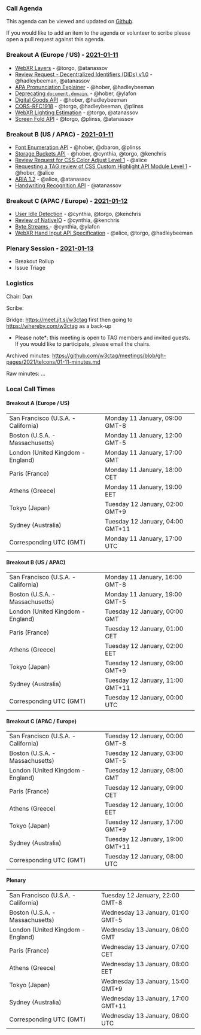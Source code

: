 ### Call Agenda

This agenda can be viewed and updated on [Github](https://github.com/w3ctag/meetings/blob/gh-pages/2021/telcons/01-11-agenda.md).

If you would like to add an item to the agenda or volunteer to scribe please open a pull request against this agenda.

### Breakout A (Europe / US) - [2021-01-11](https://www.timeanddate.com/worldclock/converter.html?iso=20210111T170000&p1=224&p2=43&p3=136&p4=195&p5=26&p6=248&p7=240)

* [WebXR Layers](https://github.com/w3ctag/design-reviews/issues/528) - @torgo, @atanassov
* [Review Request - Decentralized Identifiers (DIDs) v1.0](https://github.com/w3ctag/design-reviews/issues/556) - @hadleybeeman, @atanassov
* [APA Pronunciation Explainer](https://github.com/w3ctag/design-reviews/issues/561) - @hober, @hadleybeeman
* [Deprecating `document.domain`.](https://github.com/w3ctag/design-reviews/issues/564) - @hober, @ylafon
* [Digital Goods API](https://github.com/w3ctag/design-reviews/issues/571) - @hober, @hadleybeeman
* [CORS-RFC1918](https://github.com/w3ctag/design-reviews/issues/572) - @torgo, @hadleybeeman, @plinss
* [WebXR Lighting Estimation](https://github.com/w3ctag/design-reviews/issues/574) - @torgo, @atanassov
* [Screen Fold API](https://github.com/w3ctag/design-reviews/issues/575) - @torgo, @plinss, @atanassov

### Breakout B (US / APAC) - [2021-01-11](https://www.timeanddate.com/worldclock/converter.html?iso=20210112T000000&p1=224&p2=43&p3=136&p4=195&p5=26&p6=248&p7=240)

* [Font Enumeration API](https://github.com/w3ctag/design-reviews/issues/399) - @hober, @dbaron, @plinss
* [Storage Buckets API](https://github.com/w3ctag/design-reviews/issues/562) - @hober, @cynthia, @torgo, @kenchris
* [Review Request for CSS Color Adjust Level 1](https://github.com/w3ctag/design-reviews/issues/583) - @alice
* [Requesting a TAG review of CSS Custom Highlight API Module Level 1](https://github.com/w3ctag/design-reviews/issues/584) - @hober, @alice
* [ARIA 1.2](https://github.com/w3ctag/design-reviews/issues/586) - @alice, @atanassov
* [Handwriting Recognition API](https://github.com/w3ctag/design-reviews/issues/591) - @atanassov

### Breakout C (APAC / Europe) - [2021-01-12](https://www.timeanddate.com/worldclock/converter.html?iso=20210112T080000&p1=224&p2=43&p3=136&p4=195&p5=26&p6=248&p7=240)

* [User Idle Detection](https://github.com/w3ctag/design-reviews/issues/336) - @cynthia, @torgo, @kenchris
* [Review of NativeIO](https://github.com/w3ctag/design-reviews/issues/566) - @cynthia, @kenchris
* [Byte Streams ](https://github.com/w3ctag/design-reviews/issues/567) - @cynthia, @ylafon
* [WebXR Hand Input API Specification](https://github.com/w3ctag/design-reviews/issues/568) - @alice, @torgo, @hadleybeeman

### Plenary Session - [2021-01-13](https://www.timeanddate.com/worldclock/converter.html?iso=20210113T060000&p1=224&p2=43&p3=136&p4=195&p5=26&p6=248&p7=240)

* Breakout Rollup
* Issue Triage

### Logistics

Chair: Dan

Scribe:

Bridge: https://meet.jit.si/w3ctag first then going to https://whereby.com/w3ctag as a back-up

* Please note*: this meeting is open to TAG members and invited guests. If you would like to participate, please email the chairs.

Archived minutes: https://github.com/w3ctag/meetings/blob/gh-pages/2021/telcons/01-11-minutes.md

Raw minutes: ...


### Local Call Times

#### Breakout A (Europe / US)

<table>
<tr><td> San Francisco (U.S.A. - California) <td> Monday 11 January, 09:00 GMT-8</td></tr>
<tr><td> Boston (U.S.A. - Massachusetts) <td> Monday 11 January, 12:00 GMT-5</td></tr>
<tr><td> London (United Kingdom - England) <td> Monday 11 January, 17:00 GMT</td></tr>
<tr><td> Paris (France) <td> Monday 11 January, 18:00 CET</td></tr>
<tr><td> Athens (Greece) <td> Monday 11 January, 19:00 EET</td></tr>
<tr><td> Tokyo (Japan) <td> Tuesday 12 January, 02:00 GMT+9</td></tr>
<tr><td> Sydney (Australia) <td> Tuesday 12 January, 04:00 GMT+11</td></tr>
<tr><td> Corresponding UTC (GMT) <td> Monday 11 January, 17:00 UTC</td></tr>
</table>

#### Breakout B (US / APAC)

<table>
<tr><td> San Francisco (U.S.A. - California) <td> Monday 11 January, 16:00 GMT-8</td></tr>
<tr><td> Boston (U.S.A. - Massachusetts) <td> Monday 11 January, 19:00 GMT-5</td></tr>
<tr><td> London (United Kingdom - England) <td> Tuesday 12 January, 00:00 GMT</td></tr>
<tr><td> Paris (France) <td> Tuesday 12 January, 01:00 CET</td></tr>
<tr><td> Athens (Greece) <td> Tuesday 12 January, 02:00 EET</td></tr>
<tr><td> Tokyo (Japan) <td> Tuesday 12 January, 09:00 GMT+9</td></tr>
<tr><td> Sydney (Australia) <td> Tuesday 12 January, 11:00 GMT+11</td></tr>
<tr><td> Corresponding UTC (GMT) <td> Tuesday 12 January, 00:00 UTC</td></tr>
</table>

#### Breakout C (APAC / Europe)

<table>
<tr><td> San Francisco (U.S.A. - California) <td> Tuesday 12 January, 00:00 GMT-8</td></tr>
<tr><td> Boston (U.S.A. - Massachusetts) <td> Tuesday 12 January, 03:00 GMT-5</td></tr>
<tr><td> London (United Kingdom - England) <td> Tuesday 12 January, 08:00 GMT</td></tr>
<tr><td> Paris (France) <td> Tuesday 12 January, 09:00 CET</td></tr>
<tr><td> Athens (Greece) <td> Tuesday 12 January, 10:00 EET</td></tr>
<tr><td> Tokyo (Japan) <td> Tuesday 12 January, 17:00 GMT+9</td></tr>
<tr><td> Sydney (Australia) <td> Tuesday 12 January, 19:00 GMT+11</td></tr>
<tr><td> Corresponding UTC (GMT) <td> Tuesday 12 January, 08:00 UTC</td></tr>
</table>

#### Plenary

<table>
<tr><td> San Francisco (U.S.A. - California) <td> Tuesday 12 January, 22:00 GMT-8</td></tr>
<tr><td> Boston (U.S.A. - Massachusetts) <td> Wednesday 13 January, 01:00 GMT-5</td></tr>
<tr><td> London (United Kingdom - England) <td> Wednesday 13 January, 06:00 GMT</td></tr>
<tr><td> Paris (France) <td> Wednesday 13 January, 07:00 CET</td></tr>
<tr><td> Athens (Greece) <td> Wednesday 13 January, 08:00 EET</td></tr>
<tr><td> Tokyo (Japan) <td> Wednesday 13 January, 15:00 GMT+9</td></tr>
<tr><td> Sydney (Australia) <td> Wednesday 13 January, 17:00 GMT+11</td></tr>
<tr><td> Corresponding UTC (GMT) <td> Wednesday 13 January, 06:00 UTC</td></tr>
</table>
